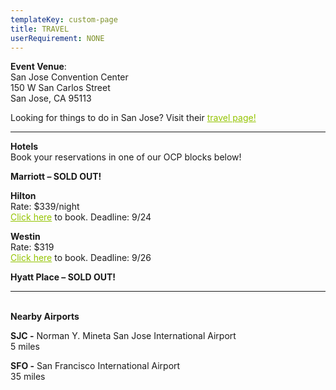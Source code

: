 ```yaml
---
templateKey: custom-page
title: TRAVEL
userRequirement: NONE
---
```

**Event Venue**: \
San Jose Convention Center\
150 W San Carlos Street\
San Jose, CA 95113

Looking for things to do in San Jose? Visit their <a href="https://www.sanjose.org/things-to-do" target ="_blank" style="color:#94C400">travel page!</a>

- - -

**Hotels**\
Book your reservations in one of our OCP blocks below!

**Marriott – SOLD OUT!**

**Hilton**\
Rate: $339/night\
<a href="https://www.hilton.com/en/attend-my-event/sjcshhf-ocp-2a8c3898-8067-47c2-a291-732bae714d59/" target="_blank" style="color:#94C400">Click here</a> to book. Deadline: 9/24

**Westin**\
Rate: $319\
<a href="https://www.marriott.com/event-reservations/reservation-link.mi?id=1654713293711&key=GRP&app=resvlink" target="_blank" style="color:#94C400">Click here</a> to book. Deadline: 9/26

**Hyatt Place – SOLD OUT!**

- - -

\
**Nearby Airports**

**SJC -** Norman Y. Mineta San Jose International Airport\
5 miles

**SFO -** San Francisco International Airport \
35 miles